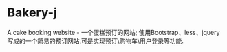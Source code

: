 # Bakery-j
A cake booking website - 一个蛋糕预订的网站;
使用Bootstrap、less、jquery写成的一个简易的预订网站,可是实现预订\购物车\用户登录等功能.
